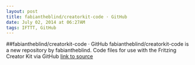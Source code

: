 ```yaml
---
layout: post
title: fabiantheblind/creatorkit-code · GitHub
date: July 02, 2014 at 06:27AM
tags: IFTTT, GitHub
---
```

##fabiantheblind/creatorkit-code · GitHub
fabiantheblind/creatorkit-code is a new repository by fabiantheblind. Code files for use with the Fritzing Creator Kit via GitHub
[link to source](http://ift.tt/1pVk0za) 
